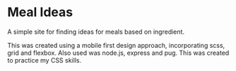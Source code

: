 # Meal Ideas

A simple site for finding ideas for meals based on ingredient.

This was created using a mobile first design approach, incorporating scss, grid and flexbox. Also used was node.js, express and pug. This was created to practice my CSS skills.
